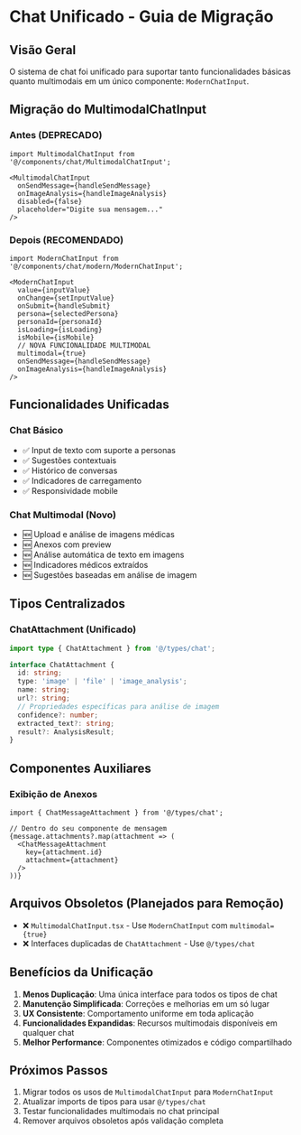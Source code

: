 # Chat Unificado - Guia de Migração

## Visão Geral

O sistema de chat foi unificado para suportar tanto funcionalidades básicas quanto multimodais em um único componente: `ModernChatInput`.

## Migração do MultimodalChatInput

### Antes (DEPRECADO)
```tsx
import MultimodalChatInput from '@/components/chat/MultimodalChatInput';

<MultimodalChatInput
  onSendMessage={handleSendMessage}
  onImageAnalysis={handleImageAnalysis}
  disabled={false}
  placeholder="Digite sua mensagem..."
/>
```

### Depois (RECOMENDADO)
```tsx
import ModernChatInput from '@/components/chat/modern/ModernChatInput';

<ModernChatInput
  value={inputValue}
  onChange={setInputValue}
  onSubmit={handleSubmit}
  persona={selectedPersona}
  personaId={personaId}
  isLoading={isLoading}
  isMobile={isMobile}
  // NOVA FUNCIONALIDADE MULTIMODAL
  multimodal={true}
  onSendMessage={handleSendMessage}
  onImageAnalysis={handleImageAnalysis}
/>
```

## Funcionalidades Unificadas

### Chat Básico
- ✅ Input de texto com suporte a personas
- ✅ Sugestões contextuais
- ✅ Histórico de conversas
- ✅ Indicadores de carregamento
- ✅ Responsividade mobile

### Chat Multimodal (Novo)
- 🆕 Upload e análise de imagens médicas
- 🆕 Anexos com preview
- 🆕 Análise automática de texto em imagens
- 🆕 Indicadores médicos extraídos
- 🆕 Sugestões baseadas em análise de imagem

## Tipos Centralizados

### ChatAttachment (Unificado)
```typescript
import type { ChatAttachment } from '@/types/chat';

interface ChatAttachment {
  id: string;
  type: 'image' | 'file' | 'image_analysis';
  name: string;
  url?: string;
  // Propriedades específicas para análise de imagem
  confidence?: number;
  extracted_text?: string;
  result?: AnalysisResult;
}
```

## Componentes Auxiliares

### Exibição de Anexos
```tsx
import { ChatMessageAttachment } from '@/types/chat';

// Dentro do seu componente de mensagem
{message.attachments?.map(attachment => (
  <ChatMessageAttachment 
    key={attachment.id} 
    attachment={attachment} 
  />
))}
```

## Arquivos Obsoletos (Planejados para Remoção)

- ❌ `MultimodalChatInput.tsx` - Use `ModernChatInput` com `multimodal={true}`
- ❌ Interfaces duplicadas de `ChatAttachment` - Use `@/types/chat`

## Benefícios da Unificação

1. **Menos Duplicação**: Uma única interface para todos os tipos de chat
2. **Manutenção Simplificada**: Correções e melhorias em um só lugar  
3. **UX Consistente**: Comportamento uniforme em toda aplicação
4. **Funcionalidades Expandidas**: Recursos multimodais disponíveis em qualquer chat
5. **Melhor Performance**: Componentes otimizados e código compartilhado

## Próximos Passos

1. Migrar todos os usos de `MultimodalChatInput` para `ModernChatInput`
2. Atualizar imports de tipos para usar `@/types/chat`
3. Testar funcionalidades multimodais no chat principal
4. Remover arquivos obsoletos após validação completa